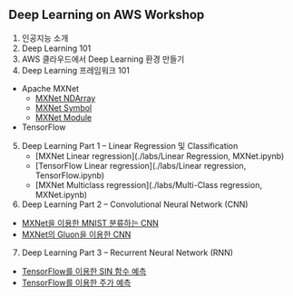 ## Deep Learning on AWS Workshop

1. 인공지능 소개
2. Deep Learning 101
3. AWS 클라우드에서 Deep Learning 환경 만들기
4. Deep Learning 프레임워크 101
 - Apache MXNet
   - [MXNet NDArray](./labs/MXNet-NDArray.ipynb)
   - [MXNet Symbol](./labs/MXNet-Symbol.ipynb)
   - [MXNet Module](./labs/MXNet-Module.ipynb)
 - TensorFlow
5. Deep Learning Part 1 – Linear Regression 및 Classification
   - [MXNet Linear regression](./labs/Linear Regression, MXNet.ipynb)
   - [TensorFlow Linear regression](./labs/Linear regression, TensorFlow.ipynb)
   - [MXNet Multiclass regression](./labs/Multi-Class regression, MXNet.ipynb)
6. Deep Learning Part 2 – Convolutional Neural Network (CNN)
 - [MXNet을 이용한 MNIST 분류하는 CNN](./labs/CNN-mnist.ipynb)
 - [MXNet의 Gluon을 이용한 CNN](./labs/CNN-mnist-gluon.ipynb)
7. Deep Learning Part 3 – Recurrent Neural Network (RNN)
 - [TensorFlow를 이용한 SIN 함수 예측](./labs/RNN_LSTM_sin_prediction.ipynb)
 - [TensorFlow를 이용한 주가 예측](./labs/RNN_LSTM_StockPricePredcition.ipynb)
